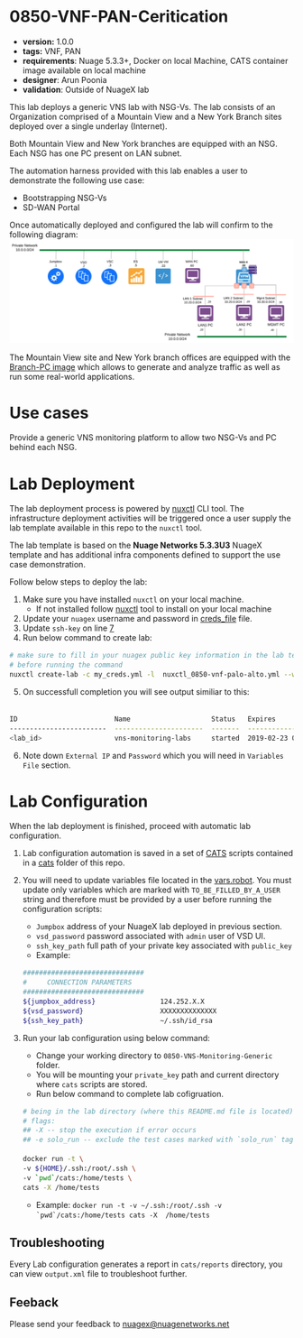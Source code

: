 # 0850-VNF-PAN-Ceritication

* **version:** 1.0.0
* **tags:** VNF, PAN
* **requirements**: Nuage 5.3.3+, Docker on local Machine, CATS container image available on local machine
* **designer**: Arun Poonia
* **validation**: Outside of NuageX lab

This lab deploys a generic VNS lab with NSG-Vs. The lab consists of an Organization comprised of a Mountain View and a New York Branch sites deployed over a single underlay (Internet).

Both Mountain View and New York branches are equipped with an NSG. Each NSG has one PC present on LAN subnet.

The automation harness provided with this lab enables a user to demonstrate the following use case:

* Bootstrapping NSG-Vs
* SD-WAN Portal

Once automatically deployed and configured the lab will confirm to the following diagram:
![lab](./images/image.png)

The Mountain View site and New York branch offices are equipped with the [Branch-PC image](https://nuagenetworks.zendesk.com/hc/en-us/articles/360010244033) which allows to generate and analyze traffic as well as run some real-world applications.


# Use cases

Provide a generic VNS monitoring platform to allow two NSG-Vs and PC behind each NSG.

# Lab Deployment 

The lab deployment process is powered by [nuxctl](https://nuxctl.nuagex.io) CLI tool. The infrastructure deployment activities will be triggered once a user supply the lab template available in this repo to the `nuxctl` tool.

The lab template is based on the **Nuage Networks 5.3.3U3** NuageX template and has additional infra components defined to support the use case demonstration.

Follow below steps to deploy the lab:
1. Make sure you have installed `nuxctl` on your local machine. 
   - If not installed follow [nuxctl](https://nuxctl.nuagex.io) tool to install on your local machine
2. Update your `nuagex` username and password in [creds_file](./my_creds.yml) file.
3. Update `ssh-key` on line [7](./nuxctl_0850-vnf-palo-alto.yml#L7)
4. Run below command to create lab: 
```bash
# make sure to fill in your nuagex public key information in the lab template
# before running the command
nuxctl create-lab -c my_creds.yml -l  nuxctl_0850-vnf-palo-alto.yml --wait
```
5. On successfull completion you will see output similiar to this: 
```bash 

ID                        Name                    Status   Expires                 External IP      Password
------------------------  ----------------------  -------  ----------------------  ---------------  ----------------
<lab_id>                  vns-monitoring-labs     started  2019-02-23 00:31 (UTC)  XXXXXX           XXXXX
```
6. Note down `External IP` and `Password` which you will need in `Variables File` section. 


# Lab Configuration

When the lab deployment is finished, proceed with automatic lab configuration. 

1. Lab configuration automation is saved in a set of [CATS](http://cats-docs.nuageteam.net) scripts contained in a [cats](./cats/) folder of this repo.
2. You will need to update variables file located in the [vars.robot](./cats/vars.robot). You must update only variables which are marked with `TO_BE_FILLED_BY_A_USER` string and therefore must be provided by a user before running the configuration scripts: 
   - `Jumpbox` address of your NuageX lab deployed in previous section. 
   - `vsd_password` password associated with `admin` user of VSD UI. 
   - `ssh_key_path` full path of your private key associated with `public_key` 
   - Example: 
    
    ```bash 
    ##############################
    #     CONNECTION PARAMETERS
    ##############################
    ${jumpbox_address}                124.252.X.X
    ${vsd_password}                   XXXXXXXXXXXXXX
    ${ssh_key_path}                   ~/.ssh/id_rsa
    ```

3. Run your lab configuration using below command: 
   - Change your working directory to `0850-VNS-Monitoring-Generic` folder. 
   - You will be mounting your `private_key` path and current directory where `cats` scripts are stored.
   - Run below command to complete lab cofigruation. 

   ```bash
   # being in the lab directory (where this README.md file is located)
   # flags:
   ## -X -- stop the execution if error occurs
   ## -e solo_run -- exclude the test cases marked with `solo_run` tag

   docker run -t \
   -v ${HOME}/.ssh:/root/.ssh \
   -v `pwd`/cats:/home/tests \
   cats -X /home/tests
   ```
   - Example: 
  ```docker run -t -v ~/.ssh:/root/.ssh -v `pwd`/cats:/home/tests cats -X  /home/tests```

## Troubleshooting 

Every Lab configuration generates a report in `cats/reports` directory, you can view `output.xml` file to troubleshoot further.


## Feeback 

Please send your feedback to nuagex@nuagenetworks.net
